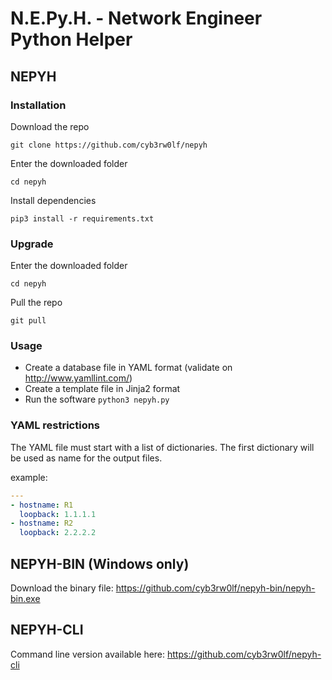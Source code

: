 # N.E.Py.H. - Network Engineer Python Helper

## NEPYH
### Installation
Download the repo
```
git clone https://github.com/cyb3rw0lf/nepyh
```

Enter the downloaded folder
```
cd nepyh
```

Install dependencies
```
pip3 install -r requirements.txt
```

### Upgrade
Enter the downloaded folder
```
cd nepyh
```

Pull the repo
```
git pull
```

### Usage
* Create a database file in YAML format (validate on http://www.yamllint.com/)
* Create a template file in Jinja2 format
* Run the software ``` python3 nepyh.py ```

### YAML restrictions
The YAML file must start with a list of dictionaries.
The first dictionary will be used as name for the output files.

example:
```YAML
---
- hostname: R1
  loopback: 1.1.1.1
- hostname: R2
  loopback: 2.2.2.2
```

## NEPYH-BIN (Windows only)
Download the binary file:
https://github.com/cyb3rw0lf/nepyh-bin/nepyh-bin.exe


## NEPYH-CLI
Command line version available here: https://github.com/cyb3rw0lf/nepyh-cli

